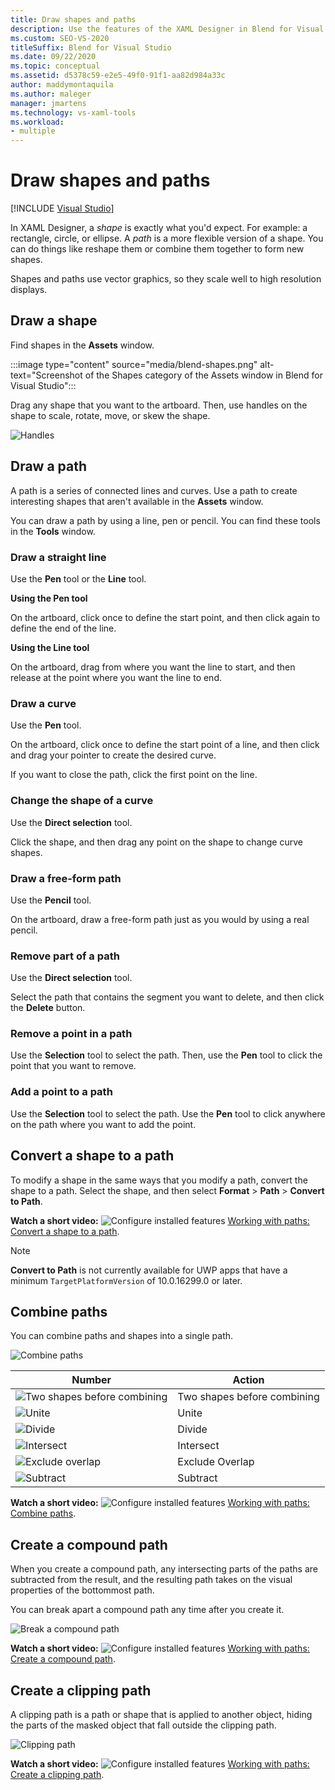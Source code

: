 ```yaml
---
title: Draw shapes and paths
description: Use the features of the XAML Designer in Blend for Visual Studio to draw paths and shapes, modify them, and combine them.
ms.custom: SEO-VS-2020
titleSuffix: Blend for Visual Studio
ms.date: 09/22/2020
ms.topic: conceptual
ms.assetid: d5378c59-e2e5-49f0-91f1-aa82d984a33c
author: maddymontaquila
ms.author: maleger
manager: jmartens
ms.technology: vs-xaml-tools
ms.workload:
- multiple
---
```

# Draw shapes and paths

 [!INCLUDE [Visual Studio](~/includes/applies-to-version/vs-windows-only.md)]

In XAML Designer, a *shape* is exactly what you'd expect. For example: a rectangle, circle, or ellipse. A *path* is a more flexible version of a shape. You can do things like reshape them or combine them together to form new shapes.

Shapes and paths use vector graphics, so they scale well to high resolution displays.

## Draw a shape

Find shapes in the **Assets** window.

:::image type="content" source="media/blend-shapes.png" alt-text="Screenshot of the Shapes category of the Assets window in Blend for Visual Studio":::

Drag any shape that you want to the artboard. Then, use handles on the shape to scale, rotate, move, or skew the shape.

![Handles](../designers/media/84261e83-3091-4490-ab58-4218b188439e.png)

## Draw a path

A path is a series of connected lines and curves. Use a path to create interesting shapes that aren't available in the **Assets** window.

You can draw a path by using a line, pen or pencil. You can find these tools in the **Tools** window.

### Draw a straight line

Use the **Pen** tool or the **Line** tool.

**Using the Pen tool**

On the artboard, click once to define the start point, and then click again to define the end of the line.

**Using the Line tool**

On the artboard, drag from where you want the line to start, and then release at the point where you want the line to end.

### Draw a curve

Use the **Pen** tool.

On the artboard, click once to define the start point of a line, and then click and drag your pointer to create the desired curve.

If you want to close the path, click the first point on the line.

### Change the shape of a curve

Use the **Direct selection** tool.

Click the shape, and then drag any point on the shape to change curve shapes.

### Draw a free-form path

Use the **Pencil** tool.

On the artboard, draw a free-form path just as you would by using a real pencil.

### Remove part of a path

Use the **Direct selection** tool.

Select the path that contains the segment you want to delete, and then click the **Delete** button.

### Remove a point in a path

Use the **Selection** tool to select the path. Then, use the **Pen** tool to click the point that you want to remove.

### Add a point to a path

Use the **Selection** tool to select the path. Use the **Pen** tool to click anywhere on the path where you want to add the point.

## Convert a shape to a path

To modify a shape in the same ways that you modify a path, convert the shape to a path. Select the shape, and then select **Format** > **Path** > **Convert to Path**.

**Watch a short video:** ![Configure installed features](../designers/media/bldadminconsoleinitialconfigicon.png) [Working with paths: Convert a shape to a path](https://www.youtube.com/watch?v=Io5bC0-nH6Q#t=147).

> [!NOTE]
> **Convert to Path** is not currently available for UWP apps that have a minimum `TargetPlatformVersion` of 10.0.16299.0 or later.

## Combine paths

You can combine paths and shapes into a single path.

![Combine paths](../designers/media/2df17a5d-a338-4ef4-96c5-dae51cc1ca8a.png)

|Number|Action|
|-|-|
|![Two shapes before combining](../designers/media/b1_1.png)|Two shapes before combining|
|![Unite](../designers/media/b1_2.png)|Unite|
|![Divide](../designers/media/b1_3.png)|Divide|
|![Intersect](../designers/media/b1_4.png)|Intersect|
|![Exclude overlap](../designers/media/b1_5.png)|Exclude Overlap|
|![Subtract](../designers/media/b1_6.png)|Subtract|

**Watch a short video:** ![Configure installed features](../designers/media/bldadminconsoleinitialconfigicon.png) [Working with paths: Combine paths](https://www.youtube.com/watch?v=Io5bC0-nH6Q#t=195).

## Create a compound path

When you create a compound path, any intersecting parts of the paths are subtracted from the result, and the resulting path takes on the visual properties of the bottommost path.

You can break apart a compound path any time after you create it.

![Break a compound path](../designers/media/2157a8aa-d9a7-4de4-8de5-b10d28f08a84.png)

**Watch a short video:** ![Configure installed features](../designers/media/bldadminconsoleinitialconfigicon.png) [Working with paths: Create a compound path](https://www.youtube.com/watch?v=Io5bC0-nH6Q).

## Create a clipping path

A clipping path is a path or shape that is applied to another object, hiding the parts of the masked object that fall outside the clipping path.

![Clipping path](../designers/media/22471e98-a841-4f39-a3ef-36090cf5a625.png)

**Watch a short video:** ![Configure installed features](../designers/media/bldadminconsoleinitialconfigicon.png) [Working with paths: Create a clipping path](https://www.youtube.com/watch?v=Io5bC0-nH6Q#t=232).
